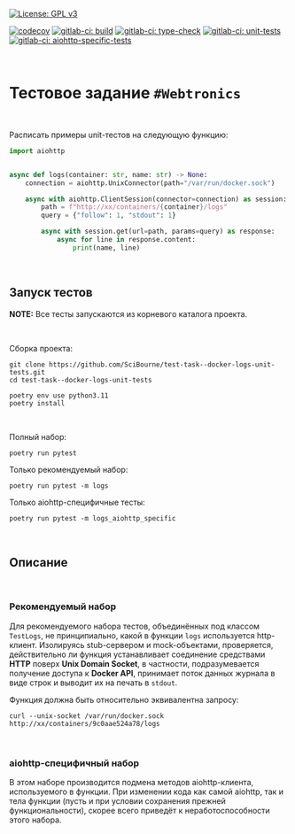 [![License: GPL v3](https://img.shields.io/badge/License-GPLv3-blue.svg)](https://www.gnu.org/licenses/gpl-3.0)


[![codecov](https://codecov.io/gh/SciBourne/test-task--docker-logs-unit-tests/branch/main/graph/badge.svg?token=OGV48MY9TY)](https://codecov.io/gh/SciBourne/test-task--docker-logs-unit-tests)
[![gitlab-ci: build](http://scibourne.gitlab.io/test-task-docker-logs-unit-tests/build.svg)](https://gitlab.com/SciBourne/test-task-docker-logs-unit-tests)
[![gitlab-ci: type-check](http://scibourne.gitlab.io/test-task-docker-logs-unit-tests/type-check.svg)](https://gitlab.com/SciBourne/test-task-docker-logs-unit-tests)
[![gitlab-ci: unit-tests](http://scibourne.gitlab.io/test-task-docker-logs-unit-tests/unit-tests.svg)](https://gitlab.com/SciBourne/test-task-docker-logs-unit-tests)
[![gitlab-ci: aiohttp-specific-tests](http://scibourne.gitlab.io/test-task-docker-logs-unit-tests/aiohttp-specific-tests.svg)](https://gitlab.com/SciBourne/test-task-docker-logs-unit-tests)


<br>

# Тестовое задание `#Webtronics`

<br>

Расписать примеры unit-тестов на следующую функцию:
```python
import aiohttp


async def logs(container: str, name: str) -> None:
    connection = aiohttp.UnixConnector(path="/var/run/docker.sock")

    async with aiohttp.ClientSession(connector=connection) as session:
        path = f"http://xx/containers/{container}/logs"
        query = {"follow": 1, "stdout": 1}

        async with session.get(url=path, params=query) as response:
            async for line in response.content:
                print(name, line)

```

<br>

## Запуск тестов

**NOTE:** Все тесты запускаются из корневого каталога проекта.

<br>

Сборка проекта:
```shell
git clone https://github.com/SciBourne/test-task--docker-logs-unit-tests.git
cd test-task--docker-logs-unit-tests

poetry env use python3.11
poetry install
```

<br>

Полный набор:
```shell
poetry run pytest
```
Только рекомендуемый набор:
```shell
poetry run pytest -m logs
```

Только aiohttp-специфичные тесты:
```shell
poetry run pytest -m logs_aiohttp_specific
```

<br>

## Описание

<br>

### Рекомендуемый набор

Для рекомендуемого набора тестов, объединённых под классом `TestLogs`, не принципиально, какой в функции `logs` используется http-клиент. Изолируясь stub-сервером и mock-объектами, проверяется, действительно ли функция устанавливает соединение средствами **HTTP** поверх **Unix Domain Socket**, в частности, подразумевается получение доступа к **Docker API**, принимает поток данных журнала в виде строк и выводит их на печать в `stdout`.

Функция должна быть относительно эквивалентна запросу:
```shell
curl --unix-socket /var/run/docker.sock http://xx/containers/9c0aae524a78/logs
```

<br>

### aiohttp-специфичный набор

В этом наборе производится подмена методов aiohttp-клиента, используемого в функции. При изменении кода как самой aiohttp, так и тела функции (пусть и при условии сохранения прежней функциональности), скорее всего приведёт к неработоспособности этого набора.
